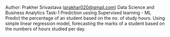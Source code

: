 Author: Prakher Srivastava (prakhar020@gmail.com)
Data Science and Business Analytics Task-1
Prediction ussing Supervised learning - ML
Predict the percentage of an student based on the no. of study hours.
Using simple linear regression model, forecasting the marks of a student based on the numbers of hours studied per day.
